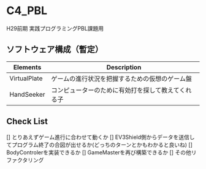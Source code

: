 # C4_PBL

H29前期 実践プログラミングPBL課題用

## ソフトウェア構成（暫定）

Elements | Description
--- | ---
VirtualPlate | ゲームの進行状況を把握するための仮想のゲーム盤
HandSeeker | コンピューターのために有効打を探して教えてくれる子

## Check List
[] とりあえずゲーム進行に合わせて動くか
[] EV3Shield側からデータを送信してプログラム終了の合図が出せるか(どっちのターンとかもわかると良いね)
[] BodyControlerを実装できるか
[] GameMasterを再び構築できるか
[] その他リファクタリング

